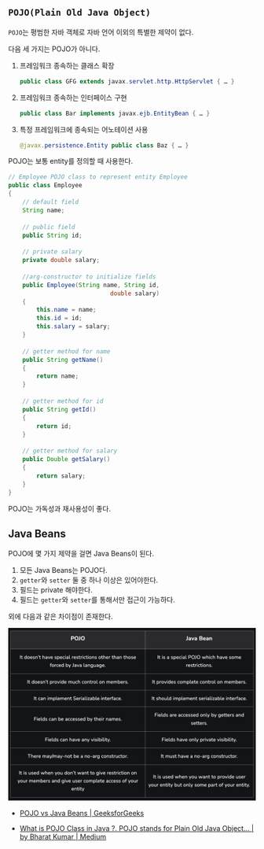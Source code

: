 ## `POJO(Plain Old Java Object)`

`POJO`는 평범한 자바 객체로 자바 언어 이외의 특별한 제약이 없다.

다음 세 가지는 POJO가 아니다.

1. 프레임워크 종속하는 클래스 확장

   ```java
   public class GFG extends javax.servlet.http.HttpServlet { … }
   ```

2. 프레임워크 종속하는 인터페이스 구현

   ```java
   public class Bar implements javax.ejb.EntityBean { … }
   ```

3. 특정 프레임워크에 종속되는 어노테이션 사용

   ```java
   @javax.persistence.Entity public class Baz { … }
   ```

POJO는 보통 entity를 정의할 때 사용한다.

```java
// Employee POJO class to represent entity Employee
public class Employee
{
    // default field
    String name;

    // public field
    public String id;

    // private salary
    private double salary;

    //arg-constructor to initialize fields
    public Employee(String name, String id,
                             double salary)
    {
        this.name = name;
        this.id = id;
        this.salary = salary;
    }

    // getter method for name
    public String getName()
    {
        return name;
    }

    // getter method for id
    public String getId()
    {
        return id;
    }

    // getter method for salary
    public Double getSalary()
    {
        return salary;
    }
}
```

POJO는 가독성과 재사용성이 좋다.

## Java Beans

POJO에 몇 가지 제약을 걸면 Java Beans이 된다.

1. 모든 Java Beans는 POJO다.
2. `getter`와 `setter` 둘 중 하나 이상은 있어야한다.
3. 필드는 private 해야한다.
4. 필드는 `getter`와 `setter`를 통해서만 접근이 가능하다.

외에 다음과 같은 차이점이 존재한다.

![alt text](STUDY_SPRING/image.png)

- [POJO vs Java Beans | GeeksforGeeks](https://www.geeksforgeeks.org/pojo-vs-java-beans/)

- [What is POJO Class in Java ?. POJO stands for Plain Old Java Object… | by Bharat Kumar | Medium](https://medium.com/@Bharat2044/what-is-pojo-class-in-java-1325eb7f3a6c)
